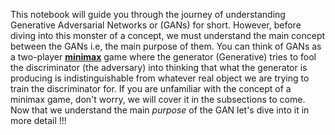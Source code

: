 This notebook will guide you through the journey of understanding Generative Adversarial Networks or (GANs) for short. However, before diving into this monster of a concept, we must understand the main concept between the GANs i.e, the main purpose of them. You can think of GANs as a  two-player [**minimax**](https://www.baeldung.com/java-minimax-algorithm) game where the generator (Generative) tries to fool the discriminator (the adversary) into thinking that what the generator is producing is indistinguishable from whatever real object we are trying to train the discriminator for. If you are unfamiliar with the concept of a minimax game, don't worry, we will cover it in the subsections to come. Now that we understand the main *purpose* of the GAN let's dive into it in more detail !!!
